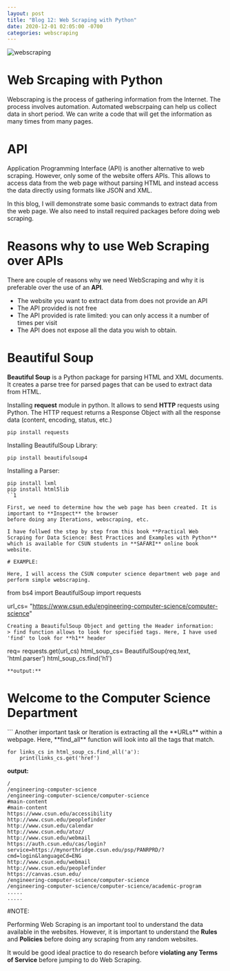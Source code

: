 ```yaml
---
layout: post
title: "Blog 12: Web Scraping with Python"
date: 2020-12-01 02:05:00 -0700
categories: webscraping
---
```


![webscraping](/assets/images/blog_12/webscraping.png)

# Web Srcaping with Python

Webscraping is the process of gathering information from the Internet. The process involves automation.
Automated webscrpaing can help us collect data in short period. We can write a code that will get the information as many times from many pages.

# API

Application Programming Interface (API) is another alternative to web scraping. However, only some of the website offers APIs. This allows to access data from the web page
without parsing HTML and instead access the data directly using formats like JSON and XML.

In this blog, I will demonstrate some basic commands to extract data from the web page. We also need to install required packages before doing web scraping.


# Reasons why to use Web Scraping over APIs

There are couple of reasons why we need WebScraping and why it is preferable over the use of an **API**.

* The website you want to extract data from does not provide an API
* The API provided is not free 
* The API provided is rate limited: you can only access it a number of times per visit
* The API does not expose all the data you wish to obtain.


# Beautiful Soup

**Beautiful Soup** is a Python package for parsing HTML and XML documents. It creates a parse tree for parsed pages that
can be used to extract data from HTML.

Installing **request** module in python. It allows to send **HTTP** requests using Python. The HTTP request returns a
Response Object with all the response data (content, encoding, status, etc.)

```
pip install requests
```

Installing BeautifulSoup Library:
```
pip install beautifulsoup4 
```

Installing a Parser:
```
pip install lxml
pip install html5lib
``1

First, we need to determine how the web page has been created. It is important to **Inspect** the browser
before doing any Iterations, webscraping, etc.

I have follwed the step by step from this book **Practical Web Scraping for Data Science: Best Practices and Examples with Python** which is available for CSUN students in **SAFARI** online book website.

# EXAMPLE:

Here, I will access the CSUN computer science department web page and perform simple webscraping.

```
from bs4 import BeautifulSoup
import requests

url_cs= "https://www.csun.edu/engineering-computer-science/computer-science"
```
Creating a BeautifulSoup Object and getting the Header information:
> find function allows to look for specified tags. Here, I have used 'find' to look for **h1** header

```
req= requests.get(url_cs)
html_soup_cs= BeautifulSoup(req.text, 'html.parser')
html_soup_cs.find('h1')
```
**output:**

```
<h1>Welcome to the Computer Science Department</h1>
```
Another important task or Iteration is extracting all the **URLs** within a webpage.
Here, **find_all** function will look into all the tags that match.

```
for links_cs in html_soup_cs.find_all('a'):
	print(links_cs.get('href')

```

**output:**

```
/
/engineering-computer-science
/engineering-computer-science/computer-science
#main-content
#main-content
https://www.csun.edu/accessibility
http://www.csun.edu/peoplefinder
http://www.csun.edu/calendar
http://www.csun.edu/atoz/
http://www.csun.edu/webmail
https://auth.csun.edu/cas/login?service=https://mynorthridge.csun.edu/psp/PANRPRD/?cmd=login&languageCd=ENG
http://www.csun.edu/webmail
http://www.csun.edu/peoplefinder
https://canvas.csun.edu/
/engineering-computer-science/computer-science
/engineering-computer-science/computer-science/academic-program
.....
.....
```

#NOTE:

Performing Web Scraping is an important tool to understand the data available in the websites. 
However, it is important to understand the **Rules** and **Policies** before doing any scraping 
from any random websites. 

It would be good ideal practice to do research before **violating any Terms of Service** before jumping 
to do Web Scraping.

